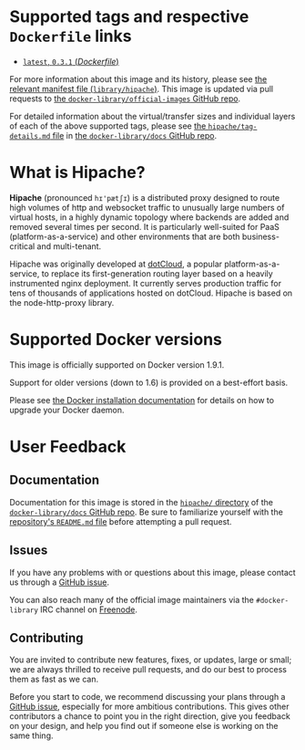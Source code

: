 # Supported tags and respective `Dockerfile` links

-	[`latest`, `0.3.1` (*Dockerfile*)](https://github.com/dotcloud/hipache/blob/0.3.1/Dockerfile)

For more information about this image and its history, please see [the relevant manifest file (`library/hipache`)](https://github.com/docker-library/official-images/blob/master/library/hipache). This image is updated via pull requests to [the `docker-library/official-images` GitHub repo](https://github.com/docker-library/official-images).

For detailed information about the virtual/transfer sizes and individual layers of each of the above supported tags, please see [the `hipache/tag-details.md` file](https://github.com/docker-library/docs/blob/master/hipache/tag-details.md) in [the `docker-library/docs` GitHub repo](https://github.com/docker-library/docs).

# What is Hipache?

**Hipache** (pronounced `hɪ'pætʃɪ`) is a distributed proxy designed to route high volumes of http and websocket traffic to unusually large numbers of virtual hosts, in a highly dynamic topology where backends are added and removed several times per second. It is particularly well-suited for PaaS (platform-as-a-service) and other environments that are both business-critical and multi-tenant.

Hipache was originally developed at [dotCloud](http://www.dotcloud.com), a popular platform-as-a-service, to replace its first-generation routing layer based on a heavily instrumented nginx deployment. It currently serves production traffic for tens of thousands of applications hosted on dotCloud. Hipache is based on the node-http-proxy library.

# Supported Docker versions

This image is officially supported on Docker version 1.9.1.

Support for older versions (down to 1.6) is provided on a best-effort basis.

Please see [the Docker installation documentation](https://docs.docker.com/installation/) for details on how to upgrade your Docker daemon.

# User Feedback

## Documentation

Documentation for this image is stored in the [`hipache/` directory](https://github.com/docker-library/docs/tree/master/hipache) of the [`docker-library/docs` GitHub repo](https://github.com/docker-library/docs). Be sure to familiarize yourself with the [repository's `README.md` file](https://github.com/docker-library/docs/blob/master/README.md) before attempting a pull request.

## Issues

If you have any problems with or questions about this image, please contact us through a [GitHub issue](https://github.com/dotcloud/hipache/issues).

You can also reach many of the official image maintainers via the `#docker-library` IRC channel on [Freenode](https://freenode.net).

## Contributing

You are invited to contribute new features, fixes, or updates, large or small; we are always thrilled to receive pull requests, and do our best to process them as fast as we can.

Before you start to code, we recommend discussing your plans through a [GitHub issue](https://github.com/dotcloud/hipache/issues), especially for more ambitious contributions. This gives other contributors a chance to point you in the right direction, give you feedback on your design, and help you find out if someone else is working on the same thing.
